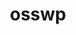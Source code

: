 ---
title: osswp
emoji: 🚀
colorFrom: blue
colorTo: green
sdk: gradio
sdk_version: "3.0"
app_file: "app_translation.py"
pinned: false
---